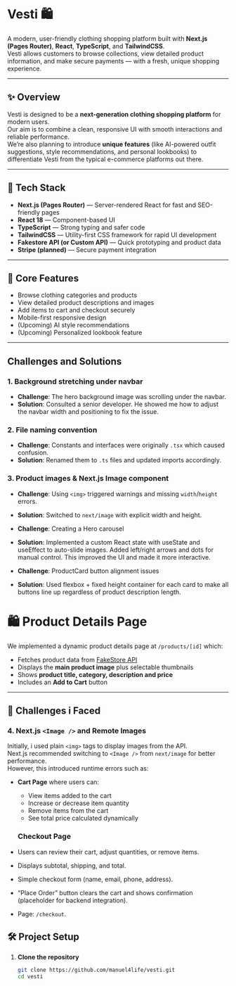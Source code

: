 # Vesti 🛍️

A modern, user-friendly clothing shopping platform built with **Next.js (Pages Router)**, **React**, **TypeScript**, and **TailwindCSS**.  
Vesti allows customers to browse collections, view detailed product information, and make secure payments — with a fresh, unique shopping experience.

---

## ✨ Overview

Vesti is designed to be a **next-generation clothing shopping platform** for modern users.  
Our aim is to combine a clean, responsive UI with smooth interactions and reliable performance.  
We’re also planning to introduce **unique features** (like AI-powered outfit suggestions, style recommendations, and personal lookbooks) to differentiate Vesti from the typical e-commerce platforms out there.

---

## 🚀 Tech Stack

- **Next.js (Pages Router)** — Server-rendered React for fast and SEO-friendly pages
- **React 18** — Component-based UI
- **TypeScript** — Strong typing and safer code
- **TailwindCSS** — Utility-first CSS framework for rapid UI development
- **Fakestore API (or Custom API)** — Quick prototyping and product data
- **Stripe (planned)** — Secure payment integration

---

## 🔑 Core Features

- Browse clothing categories and products
- View detailed product descriptions and images
- Add items to cart and checkout securely
- Mobile-first responsive design
- (Upcoming) AI style recommendations
- (Upcoming) Personalized lookbook feature

---

## Challenges and Solutions

### 1. Background stretching under navbar

- **Challenge**: The hero background image was scrolling under the navbar.
- **Solution**: Consulted a senior developer. He showed me how to adjust the navbar width and positioning to fix the issue.

### 2. File naming convention

- **Challenge**: Constants and interfaces were originally `.tsx` which caused confusion.
- **Solution**: Renamed them to `.ts` files and updated imports accordingly.

### 3. Product images & Next.js Image component

- **Challenge**: Using `<img>` triggered warnings and missing `width`/`height` errors.
- **Solution**: Switched to `next/image` with explicit width and height.

- **Challenge**: Creating a Hero carousel
- **Solution**: Implemented a custom React state with useState and useEffect to auto-slide images. Added left/right arrows and dots for manual control. This improved the UI and made it more interactive.

- **Challenge**: ProductCard button alignment issues
- **Solution**: Used flexbox + fixed height container for each card to make all buttons line up regardless of product description length.

# 🛍️ Product Details Page

We implemented a dynamic product details page at `/products/[id]` which:

- Fetches product data from [FakeStore API](https://fakestoreapi.com)
- Displays the **main product image** plus selectable thumbnails
- Shows **product title, category, description and price**
- Includes an **Add to Cart** button

---

## 📝 Challenges i Faced

### 4. Next.js `<Image />` and Remote Images

Initially, i used plain `<img>` tags to display images from the API.  
Next.js recommended switching to `<Image />` from `next/image` for better performance.  
However, this introduced runtime errors such as:

- **Cart Page** where users can:

  - View items added to the cart
  - Increase or decrease item quantity
  - Remove items from the cart
  - See total price calculated dynamically

  ### Checkout Page

- Users can review their cart, adjust quantities, or remove items.
- Displays subtotal, shipping, and total.
- Simple checkout form (name, email, phone, address).
- “Place Order” button clears the cart and shows confirmation (placeholder for backend integration).
- Page: `/checkout`.

## 🛠️ Project Setup

1. **Clone the repository**

   ```bash
   git clone https://github.com/manuel4life/vesti.git
   cd vesti
   ```
